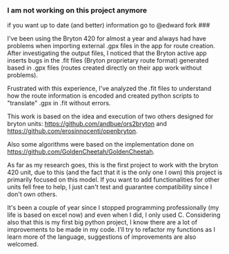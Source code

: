 ### I am not working on this project anymore 
if you want up to date (and better) information go to @edward fork ###

I've been using the Bryton 420 for almost a year and always had have problems when importing external .gpx files in the app for route creation.
After investigating the output files, I noticed that the Bryton active app inserts bugs in the .fit files (Bryton proprietary route format) generated based in .gpx files (routes created directly on their app work without problems).

Frustrated with this experience, I've analyzed the .fit files to understand how the route information is encoded and created python scripts to "translate" .gpx in .fit without errors.

This work is based on the idea and execution of two others designed for bryton units: https://github.com/andbue/ors2bryton and https://github.com/erosinnocenti/openbryton.

Also some algorithms were based on the implementation done on https://github.com/GoldenCheetah/GoldenCheetah.

As far as my research goes, this is the first project to work with the bryton 420 unit, due to this (and the fact that it is the only one I own) this project is primarily focused on this model.
If you want to add functionalities for other units fell free to help, I just can't test and guarantee compatibility since I don't own others.

It's been a couple of year since I stopped programming professionally (my life is based on excel now) and even when I did, I only used C.
Considering also that this is my first big python project, I know there are a lot of improvements to be made in my code.
I'll try to refactor my functions as I learn more of the language, suggestions of improvements are also welcomed.
